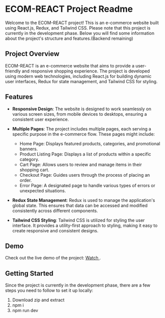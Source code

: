 # ECOM-REACT Project Readme

Welcome to the ECOM-REACT project! This is an e-commerce website built using React.js, Redux, and Tailwind CSS. Please note that this project is currently in the development phase. Below you will find some information about the project's structure and features.(Backend remaining)

## Project Overview

ECOM-REACT is an e-commerce website that aims to provide a user-friendly and responsive shopping experience. The project is developed using modern web technologies, including React.js for building dynamic user interfaces, Redux for state management, and Tailwind CSS for styling.

## Features

- **Responsive Design**: The website is designed to work seamlessly on various screen sizes, from mobile devices to desktops, ensuring a consistent user experience.

- **Multiple Pages**: The project includes multiple pages, each serving a specific purpose in the e-commerce flow. These pages might include:
  - Home Page: Displays featured products, categories, and promotional banners.
  - Product Listing Page: Displays a list of products within a specific category.
  - Cart Page: Allows users to review and manage items in their shopping cart.
  - Checkout Page: Guides users through the process of placing an order.
  - Error Page: A designated page to handle various types of errors or unexpected situations.

- **Redux State Management**: Redux is used to manage the application's global state. This ensures that data can be accessed and modified consistently across different components.

- **Tailwind CSS Styling**: Tailwind CSS is utilized for styling the user interface. It provides a utility-first approach to styling, making it easy to create responsive and consistent designs.

## Demo

Check out the live demo of the project: [Watch ](https://planet-frontend.vercel.app/).

## Getting Started

Since the project is currently in the development phase, there are a few steps you need to follow to set it up locally:
1) Download zip and extract
2) npm i
3) npm run dev
